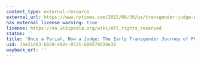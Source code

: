 ```yaml
---
content_type: external-resource
external_url: https://www.nytimes.com/2015/08/30/us/transgender-judge-phyllis-fryes-early-transformative-journey.html
has_external_license_warning: true
license: https://en.wikipedia.org/wiki/All_rights_reserved
status: ''
title: 'Once a Pariah, Now a Judge: The Early Transgender Journey of Phyllis Frye'
uid: 7ae31d03-6659-492c-8531-699278d24e30
wayback_url: ''
---
```

